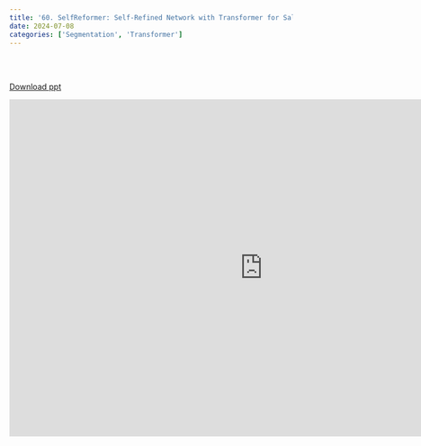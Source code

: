 ```yaml
---
title: '60. SelfReformer: Self-Refined Network with Transformer for Salient Object Detection'
date: 2024-07-08
categories: ['Segmentation', 'Transformer']
---
```


<br><br>

[Download ppt](/ppt/60.pptx)

<center>
<iframe src="https://docs.google.com/presentation/d/e/2PACX-1vSFOqgln3sgo8ixK55I-5vPNPxS-jErmG41qCd1n3r-o14JpuRcsAQUsgku-GbkvA/embed?start=false&loop=false&delayms=3000" frameborder="0" width="900" height="600" allowfullscreen="true" mozallowfullscreen="true" webkitallowfullscreen="true min-width="350px"></iframe>
</center>

<br>

<script src="https://utteranc.es/client.js"
        repo="RTOS-KGU/RTOS-utterances-comment"
        issue-term="pathname"
        label="Comment"
        theme="github-light"
        crossorigin="anonymous"
        async>
</script>